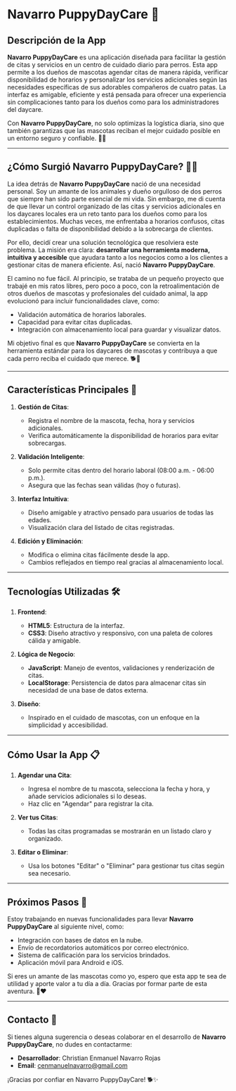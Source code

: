 # Navarro PuppyDayCare 🐾

## Descripción de la App

**Navarro PuppyDayCare** es una aplicación diseñada para facilitar la gestión de citas y servicios en un centro de cuidado diario para perros. Esta app permite a los dueños de mascotas agendar citas de manera rápida, verificar disponibilidad de horarios y personalizar los servicios adicionales según las necesidades específicas de sus adorables compañeros de cuatro patas. La interfaz es amigable, eficiente y está pensada para ofrecer una experiencia sin complicaciones tanto para los dueños como para los administradores del daycare.

Con **Navarro PuppyDayCare**, no solo optimizas la logística diaria, sino que también garantizas que las mascotas reciban el mejor cuidado posible en un entorno seguro y confiable. 🐶✨

---

## ¿Cómo Surgió Navarro PuppyDayCare? 🐕‍🦺

La idea detrás de **Navarro PuppyDayCare** nació de una necesidad personal. Soy un amante de los animales y dueño orgulloso de dos perros que siempre han sido parte esencial de mi vida. Sin embargo, me di cuenta de que llevar un control organizado de las citas y servicios adicionales en los daycares locales era un reto tanto para los dueños como para los establecimientos. Muchas veces, me enfrentaba a horarios confusos, citas duplicadas o falta de disponibilidad debido a la sobrecarga de clientes.

Por ello, decidí crear una solución tecnológica que resolviera este problema. La misión era clara: **desarrollar una herramienta moderna, intuitiva y accesible** que ayudara tanto a los negocios como a los clientes a gestionar citas de manera eficiente. Así, nació **Navarro PuppyDayCare**.

El camino no fue fácil. Al principio, se trataba de un pequeño proyecto que trabajé en mis ratos libres, pero poco a poco, con la retroalimentación de otros dueños de mascotas y profesionales del cuidado animal, la app evolucionó para incluir funcionalidades clave, como:

- Validación automática de horarios laborales.
- Capacidad para evitar citas duplicadas.
- Integración con almacenamiento local para guardar y visualizar datos.

Mi objetivo final es que **Navarro PuppyDayCare** se convierta en la herramienta estándar para los daycares de mascotas y contribuya a que cada perro reciba el cuidado que merece. 🐕💖

---

## Características Principales 🚀

1. **Gestión de Citas**:
   - Registra el nombre de la mascota, fecha, hora y servicios adicionales.
   - Verifica automáticamente la disponibilidad de horarios para evitar sobrecargas.

2. **Validación Inteligente**:
   - Solo permite citas dentro del horario laboral (08:00 a.m. - 06:00 p.m.).
   - Asegura que las fechas sean válidas (hoy o futuras).

3. **Interfaz Intuitiva**:
   - Diseño amigable y atractivo pensado para usuarios de todas las edades.
   - Visualización clara del listado de citas registradas.

4. **Edición y Eliminación**:
   - Modifica o elimina citas fácilmente desde la app.
   - Cambios reflejados en tiempo real gracias al almacenamiento local.

---

## Tecnologías Utilizadas 🛠️

1. **Frontend**:
   - **HTML5**: Estructura de la interfaz.
   - **CSS3**: Diseño atractivo y responsivo, con una paleta de colores cálida y amigable.

2. **Lógica de Negocio**:
   - **JavaScript**: Manejo de eventos, validaciones y renderización de citas.
   - **LocalStorage**: Persistencia de datos para almacenar citas sin necesidad de una base de datos externa.

3. **Diseño**:
   - Inspirado en el cuidado de mascotas, con un enfoque en la simplicidad y accesibilidad.

---

## Cómo Usar la App 📋

1. **Agendar una Cita**:
   - Ingresa el nombre de tu mascota, selecciona la fecha y hora, y añade servicios adicionales si lo deseas.
   - Haz clic en "Agendar" para registrar la cita.

2. **Ver tus Citas**:
   - Todas las citas programadas se mostrarán en un listado claro y organizado.

3. **Editar o Eliminar**:
   - Usa los botones "Editar" o "Eliminar" para gestionar tus citas según sea necesario.

---

## Próximos Pasos 🐾

Estoy trabajando en nuevas funcionalidades para llevar **Navarro PuppyDayCare** al siguiente nivel, como:
- Integración con bases de datos en la nube.
- Envío de recordatorios automáticos por correo electrónico.
- Sistema de calificación para los servicios brindados.
- Aplicación móvil para Android e iOS.

Si eres un amante de las mascotas como yo, espero que esta app te sea de utilidad y aporte valor a tu día a día. Gracias por formar parte de esta aventura. 🐶❤️

---

## Contacto 📧

Si tienes alguna sugerencia o deseas colaborar en el desarrollo de **Navarro PuppyDayCare**, no dudes en contactarme:

- **Desarrollador**: Christian Enmanuel Navarro Rojas
- **Email**: cenmanuelnavarro@gmail.com

¡Gracias por confiar en Navarro PuppyDayCare! 🐕✨
